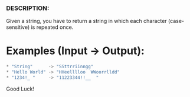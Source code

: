 ### DESCRIPTION:

Given a string, you have to return a string in which each character (case-sensitive) is repeated once.

# Examples (Input -> Output):

```js
* "String"      -> "SSttrriinngg"
* "Hello World" -> "HHeelllloo  WWoorrlldd"
* "1234!_ "     -> "11223344!!__  "
```

Good Luck!